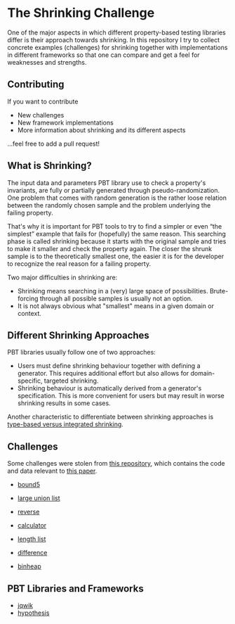 # The Shrinking Challenge

One of the major aspects in which different property-based testing libraries differ
is their approach towards shrinking. In this repository I try to collect
concrete examples (challenges) for shrinking together with implementations
in different frameworks so that one can compare and get a feel for
weaknesses and strengths.

## Contributing

If you want to contribute
- New challenges
- New framework implementations
- More information about shrinking and its different aspects

...feel free to add a pull request!


## What is Shrinking?

The input data and parameters PBT library use to check a property's invariants, 
are fully or partially generated through pseudo-randomization. 
One problem that comes with random generation is the rather loose relation 
between the randomly chosen sample and the problem underlying the failing property.

That's why it is important for PBT tools to try to find a simpler or even 
“the simplest” example that fails for (hopefully) the same reason. 
This searching phase is called shrinking because it starts with the original sample 
and tries to make it smaller and check the property again. The closer the shrunk
sample is to the theoretically smallest one, the easier it is for the developer
to recognize the real reason for a failing property.

Two major difficulties in shrinking are:
- Shrinking means searching in a (very) large space of possibilities. 
  Brute-forcing through all possible samples is usually not an option.
- It is not always obvious what "smallest" means in a given domain or context.

## Different Shrinking Approaches

PBT libraries usually follow one of two approaches:
- Users must define shrinking behaviour together with defining a generator.
  This requires additional effort but also allows for domain-specific, targeted shrinking.
- Shrinking behaviour is automatically derived from a generator's specification.
  This is more convenient for users but may result in worse shrinking results in some cases. 

Another characteristic to differentiate between shrinking approaches is  
[type-based versus integrated shrinking](https://hypothesis.works/articles/integrated-shrinking/).

## Challenges

Some challenges were stolen from 
[this repository](https://github.com/mc-imperial/hypothesis-ecoop-2020-artifact/tree/master/smartcheck-benchmarks),
which contains the code and data relevant to 
[this paper](https://drmaciver.github.io/papers/reduction-via-generation-preview.pdf).

- [bound5](/challenges/bound5.md)

- [large union list](/challenges/large_union_list.md)

- [reverse](/challenges/reverse.md)

- [calculator](/challenges/calculator.md)

- [length list](/challenges/lengthlist.md)

- [difference](/challenges/difference.md)

- [binheap](/challenges/binheap.md)

## PBT Libraries and Frameworks

- [jqwik](/pbt-libraries/jqwik/README.md)
- [hypothesis](/pbt-libraries/hypothesis/README.md)
